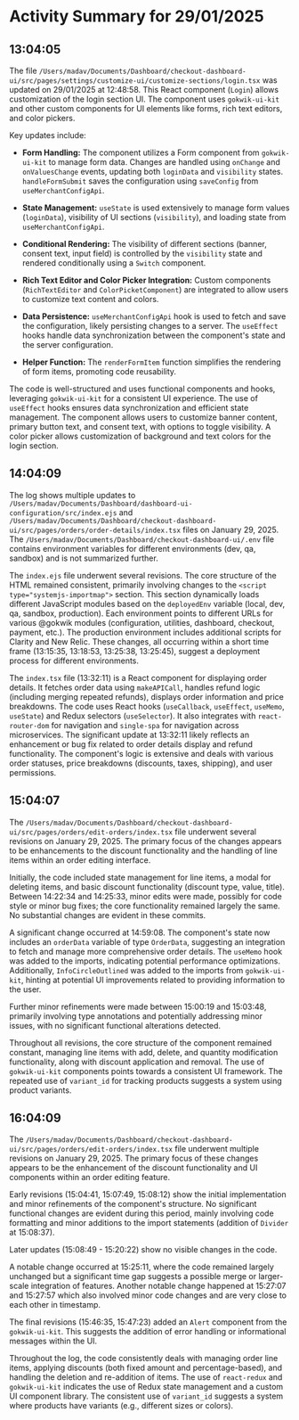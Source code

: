 # Activity Summary for 29/01/2025

## 13:04:05
The file `/Users/madav/Documents/Dashboard/checkout-dashboard-ui/src/pages/settings/customize-ui/customize-sections/login.tsx` was updated on 29/01/2025 at 12:48:58.  This React component (`Login`) allows customization of the login section UI.  The component uses `gokwik-ui-kit` and other custom components for UI elements like forms, rich text editors, and color pickers.

Key updates include:

* **Form Handling:** The component utilizes a Form component from `gokwik-ui-kit` to manage form data.  Changes are handled using `onChange` and `onValuesChange` events, updating both `loginData` and `visibility` states.  `handleFormSubmit` saves the configuration using `saveConfig` from `useMerchantConfigApi`.

* **State Management:**  `useState` is used extensively to manage form values (`loginData`), visibility of UI sections (`visibility`), and loading state from `useMerchantConfigApi`.

* **Conditional Rendering:** The visibility of different sections (banner, consent text, input field) is controlled by the `visibility` state and rendered conditionally using a `Switch` component.

* **Rich Text Editor and Color Picker Integration:** Custom components (`RichTextEditor` and `ColorPicketComponent`) are integrated to allow users to customize text content and colors.

* **Data Persistence:**  `useMerchantConfigApi` hook is used to fetch and save the configuration, likely persisting changes to a server.  The `useEffect` hooks handle data synchronization between the component's state and the server configuration.

* **Helper Function:** The `renderFormItem` function simplifies the rendering of form items, promoting code reusability.

The code is well-structured and uses functional components and hooks, leveraging `gokwik-ui-kit` for a consistent UI experience.  The use of `useEffect` hooks ensures data synchronization and efficient state management. The component allows users to customize banner content, primary button text, and consent text, with options to toggle visibility.  A color picker allows customization of background and text colors for the login section.


## 14:04:09
The log shows multiple updates to `/Users/madav/Documents/Dashboard/dashboard-ui-configuration/src/index.ejs` and `/Users/madav/Documents/Dashboard/checkout-dashboard-ui/src/pages/orders/order-details/index.tsx` files on January 29, 2025.  The `/Users/madav/Documents/Dashboard/checkout-dashboard-ui/.env` file contains environment variables for different environments (dev, qa, sandbox) and is not summarized further.

The `index.ejs` file underwent several revisions.  The core structure of the HTML remained consistent, primarily involving changes to the `<script type="systemjs-importmap">` section. This section dynamically loads different JavaScript modules based on the `deployedEnv` variable (local, dev, qa, sandbox, production).  Each environment points to different URLs for various @gokwik modules (configuration, utilities, dashboard, checkout, payment, etc.). The production environment includes additional scripts for Clarity and New Relic.  These changes, all occurring within a short time frame (13:15:35, 13:18:53, 13:25:38, 13:25:45), suggest a deployment process for different environments.


The `index.tsx` file (13:32:11) is a React component for displaying order details. It fetches order data using `makeAPICall`, handles refund logic (including merging repeated refunds), displays order information and price breakdowns. The code uses React hooks (`useCallback`, `useEffect`, `useMemo`, `useState`) and Redux selectors (`useSelector`).  It also integrates with `react-router-dom` for navigation and `single-spa` for navigation across microservices.  The significant update at 13:32:11 likely reflects an enhancement or bug fix related to order details display and refund functionality.  The component's logic is extensive and deals with various order statuses, price breakdowns (discounts, taxes, shipping), and user permissions.


## 15:04:07
The `/Users/madav/Documents/Dashboard/checkout-dashboard-ui/src/pages/orders/edit-orders/index.tsx` file underwent several revisions on January 29, 2025.  The primary focus of the changes appears to be enhancements to the discount functionality and the handling of line items within an order editing interface.

Initially, the code included state management for line items, a modal for deleting items, and basic discount functionality (discount type, value, title).  Between 14:22:34 and 14:25:33, minor edits were made, possibly for code style or minor bug fixes; the core functionality remained largely the same.  No substantial changes are evident in these commits.

A significant change occurred at 14:59:08.  The component's state now includes an `orderData` variable of type `OrderData`, suggesting an integration to fetch and manage more comprehensive order details. The `useMemo` hook was added to the imports, indicating potential performance optimizations.  Additionally, `InfoCircleOutlined` was added to the imports from `gokwik-ui-kit`, hinting at potential UI improvements related to providing information to the user.

Further minor refinements were made between 15:00:19 and 15:03:48, primarily involving type annotations and potentially addressing minor issues, with no significant functional alterations detected.

Throughout all revisions, the core structure of the component remained constant, managing line items with add, delete, and quantity modification functionality, along with discount application and removal.  The use of `gokwik-ui-kit` components points towards a consistent UI framework.  The repeated use of `variant_id` for tracking products suggests a system using product variants.


## 16:04:09
The `/Users/madav/Documents/Dashboard/checkout-dashboard-ui/src/pages/orders/edit-orders/index.tsx` file underwent multiple revisions on January 29, 2025.  The primary focus of these changes appears to be the enhancement of the discount functionality and UI components within an order editing feature.

Early revisions (15:04:41, 15:07:49, 15:08:12) show the initial implementation and minor refinements of the component's structure.  No significant functional changes are evident during this period, mainly involving code formatting and minor additions to the import statements (addition of `Divider` at 15:08:37).

Later updates (15:08:49 - 15:20:22) show no visible changes in the code.

A notable change occurred at 15:25:11, where the code remained largely unchanged but a significant time gap suggests a possible merge or larger-scale integration of features. Another notable change happened at 15:27:07 and 15:27:57 which also involved minor code changes and are very close to each other in timestamp.

The final revisions (15:46:35, 15:47:23)  added an `Alert` component from the `gokwik-ui-kit`. This suggests the addition of error handling or informational messages within the UI.

Throughout the log, the code consistently deals with managing order line items, applying discounts (both fixed amount and percentage-based), and handling the deletion and re-addition of items. The use of `react-redux` and `gokwik-ui-kit` indicates the use of Redux state management and a custom UI component library. The consistent use of `variant_id` suggests a system where products have variants (e.g., different sizes or colors).
